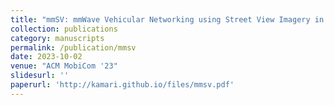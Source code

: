 ```yaml
---
title: "mmSV: mmWave Vehicular Networking using Street View Imagery in Urban Environments"
collection: publications
category: manuscripts
permalink: /publication/mmsv
date: 2023-10-02
venue: "ACM MobiCom '23"
slidesurl: ''
paperurl: 'http://kamari.github.io/files/mmsv.pdf'
---
```

